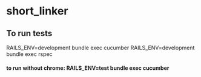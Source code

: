 # short_linker

## To run tests
RAILS_ENV=development bundle exec cucumber
RAILS_ENV=development bundle exec rspec
#### to run without chrome: RAILS_ENV=test bundle exec cucumber

